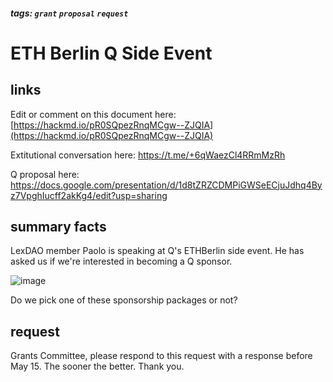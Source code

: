 ##### tags: `grant` `proposal` `request`

# ETH Berlin Q Side Event

## links

Edit or comment on this document here: [https://hackmd.io/pR0SQpezRnqMCgw--ZJQIA](https://hackmd.io/pR0SQpezRnqMCgw--ZJQIA)

Extitutional conversation here: https://t.me/+6qWaezCl4RRmMzRh 

Q proposal here: https://docs.google.com/presentation/d/1d8tZRZCDMPiGWSeECjuJdhq4Byz7VpghIucff2akKg4/edit?usp=sharing

## summary facts

LexDAO member Paolo is speaking at Q's ETHBerlin side event. He has asked us if we're interested in becoming a Q sponsor.

![image](https://hackmd.io/_uploads/HkC9ze6fA.png)

Do we pick one of these sponsorship packages or not?

## request

Grants Committee, please respond to this request with a response before May 15. The sooner the better. Thank you.
